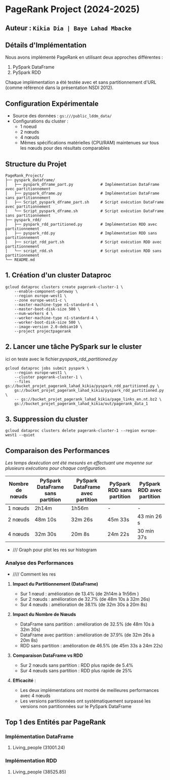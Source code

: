 # PageRank Project  (2024-2025)
## Auteur :  `Kikia Dia | Baye Lahad Mbacke`

## Détails d'Implémentation
Nous avons implémenté PageRank en utilisant deux approches différentes :
1. PySpark DataFrame
2. PySpark RDD

Chaque implémentation a été testée avec et sans partitionnement d'URL (comme référencé dans la présentation NSDI 2012).

## Configuration Expérimentale
- Source des données : `gs:///public_lddm_data/`
- Configurations du cluster :
  - 1 noeud 
  - 2 nœuds
  - 4 nœuds
  - Mêmes spécifications matérielles (CPU/RAM) maintenues sur tous les nœuds pour des résultats comparables
## Structure du Projet
```plaintext
PageRank_Project/
├── pyspark_dataframe/
│   ├── pyspark_dframe_part.py            # Implémentation DataFrame avec partitionnement
│   ├── pyspark_dframe.py                 # Implémentation DataFrame sans partitionnement
│   ├── Script_pyspark_dframe_part.sh     # Script exécution DataFrame avec partitionnement
│   └── Script_pyspark_dframe.sh          # Script exécution DataFrame sans partitionnement
├── pyspark_rdd/
│   ├── pyspark_rdd_partitioned.py        # Implémentation RDD avec partitionnement
│   ├── pyspark_rdd.py                    # Implémentation RDD sans partitionnement
│   ├── script_rdd_part.sh                # Script exécution RDD avec partitionnement
│   └── script_rdd.sh                     # Script exécution RDD sans partitionnement
└── README.md
```
## 1. Création d'un cluster Dataproc
```
gcloud dataproc clusters create pagerank-cluster-1 \
    --enable-component-gateway \
    --region europe-west1 \
    --zone europe-west1-c \
    --master-machine-type n1-standard-4 \
    --master-boot-disk-size 500 \
    --num-workers 4 \
    --worker-machine-type n1-standard-4 \
    --worker-boot-disk-size 500 \
    --image-version 2.0-debian10 \
    --project projectpagerank
```
## 2. Lancer une tâche PySpark sur le cluster
ici on teste avec le fichier:*pyspark_rdd_partitioned.py*

```
gcloud dataproc jobs submit pyspark \
    --region europe-west1 \
    --cluster pagerank-cluster-1 \
    --files gs://bucket_projet_pagerank_lahad_kikia/pyspark_rdd_partitioned.py \
    gs://bucket_projet_pagerank_lahad_kikia/pyspark_rdd_partitioned.py \
    -- gs://bucket_projet_pagerank_lahad_kikia/page_links_en.nt.bz2 \
    gs://bucket_projet_pagerank_lahad_kikia/out/pagerank_data_1
```
## 3. Suppression du cluster
```
gcloud dataproc clusters delete pagerank-cluster-1 --region europe-west1 --quiet
```
## Comparaison des Performances

*Les temps dexécution ont été mesurés en effectuant une moyenne sur plusieurs exécutions pour chaque configuration.*

| Nombre de nœuds | PySpark DataFrame sans partition | PySpark DataFrame avec partition | PySpark RDD sans partition | PySpark RDD avec partition |
|-----------------|----------------------------------|----------------------------------|---------------------------|---------------------------|
| 1 nœuds         | 2h14m                           | 1h56m                        |-                  | -                       |
| 2 nœuds         | 48m 10s                         | 32m 26s                         | 45m 33s                   | 43 min 26 s                        |
| 4 nœuds         | 32m 30s                         | 20m 8s                          | 24m 22s                   | 30 min 37s                        |

- /// Graph pour plot les res sur histogram 
### Analyse des Performances
 - //// Comment les res
1. **Impact du Partitionnement (DataFrame)**
   - Sur 1 nœud : amélioration de 13.4% (de 2h14m  à 1h56m )
   - Sur 2 nœuds : amélioration de 32.7% (de 48m 10s à 32m 26s)
   - Sur 4 nœuds : amélioration de 38.1% (de 32m 30s à 20m 8s)

3. **Impact du Nombre de Nœuds**
   - DataFrame sans partition : amélioration de 32.5% (de 48m 10s à 32m 30s)
   - DataFrame avec partition : amélioration de 37.9% (de 32m 26s à 20m 8s)
   - RDD sans partition : amélioration de 46.5% (de 45m 33s à 24m 22s)

4. **Comparaison DataFrame vs RDD**
   - Sur 2 nœuds sans partition : RDD plus rapide de 5.4%
   - Sur 4 nœuds sans partition : RDD plus rapide de 25%

3. **Efficacité** :
   - Les deux implémentations ont montré de meilleures performances avec 4 nœuds
   - Les versions partitionnées ont systématiquement surpassé les versions non partitionnées sur le PySpark DataFrame

## Top 1 des Entités par PageRank

### Implémentation DataFrame
1. Living_people (31001.24)

### Implémentation RDD
1. Living_people (38525.85)




